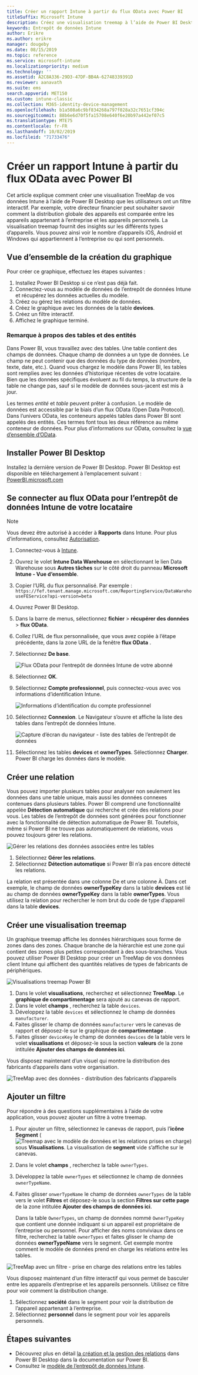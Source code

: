 ```yaml
---
title: Créer un rapport Intune à partir du flux OData avec Power BI
titleSuffix: Microsoft Intune
description: Créez une visualisation treemap à l’aide de Power BI Desktop avec un filtre interactif à partir de l’API d’entrepôt de données Intune.
keywords: Entrepôt de données Intune
author: Erikre
ms.author: erikre
manager: dougeby
ms.date: 08/15/2019
ms.topic: reference
ms.service: microsoft-intune
ms.localizationpriority: medium
ms.technology: ''
ms.assetid: A2C8A336-29D3-47DF-BB4A-62748339391D
ms.reviewer: aanavath
ms.suite: ems
search.appverid: MET150
ms.custom: intune-classic
ms.collection: M365-identity-device-management
ms.openlocfilehash: b1a508a6c9bf834268a797f028a32c7651cf394c
ms.sourcegitcommit: 88b6e6d70f5fa15708e640f6e20b97a442ef07c5
ms.translationtype: MTE75
ms.contentlocale: fr-FR
ms.lasthandoff: 10/02/2019
ms.locfileid: "71733476"
---
```

# <a name="create-an-intune-report-from-the-odata-feed-with-power-bi"></a>Créer un rapport Intune à partir du flux OData avec Power BI

Cet article explique comment créer une visualisation TreeMap de vos données Intune à l’aide de Power BI Desktop que les utilisateurs ont un filtre interactif. Par exemple, votre directeur financier peut souhaiter savoir comment la distribution globale des appareils est comparée entre les appareils appartenant à l’entreprise et les appareils personnels. La visualisation treemap fournit des insights sur les différents types d’appareils. Vous pouvez ainsi voir le nombre d’appareils iOS, Android et Windows qui appartiennent à l’entreprise ou qui sont personnels.

## <a name="overview-of-creating-the-chart"></a>Vue d’ensemble de la création du graphique

Pour créer ce graphique, effectuez les étapes suivantes :
1. Installez Power BI Desktop si ce n’est pas déjà fait.
2. Connectez-vous au modèle de données de l’entrepôt de données Intune et récupérez les données actuelles du modèle.
3. Créez ou gérez les relations du modèle de données.
4. Créez le graphique avec les données de la table **devices**.
5. Créez un filtre interactif.
6. Affichez le graphique terminé.

### <a name="a-note-about-tables-and-entities"></a>Remarque à propos des tables et des entités

Dans Power BI, vous travaillez avec des tables. Une table contient des champs de données. Chaque champ de données a un type de données. Le champ ne peut contenir que des données du type de données (nombre, texte, date, etc.). Quand vous chargez le modèle dans Power BI, les tables sont remplies avec les données d’historique récentes de votre locataire. Bien que les données spécifiques évoluent au fil du temps, la structure de la table ne change pas, sauf si le modèle de données sous-jacent est mis à jour.

Les termes *entité* et *table* peuvent prêter à confusion. Le modèle de données est accessible par le biais d’un flux OData (Open Data Protocol). Dans l’univers OData, les conteneurs appelés tables dans Power BI sont appelés des entités. Ces termes font tous les deux référence au même conteneur de données. Pour plus d’informations sur OData, consultez la [vue d’ensemble d’OData](/odata/overview).

## <a name="install-power-bi-desktop"></a>Installer Power BI Desktop

Installez la dernière version de Power BI Desktop. Power BI Desktop est disponible en téléchargement à l’emplacement suivant : [PowerBI.microsoft.com](https://powerbi.microsoft.com/desktop)

## <a name="connect-to-the-odata-feed-for-the-intune-data-warehouse-for-your-tenant"></a>Se connecter au flux OData pour l’entrepôt de données Intune de votre locataire

> [!Note]  
> Vous devez être autorisé à accéder à **Rapports** dans Intune. Pour plus d’informations, consultez [Autorisation](../reports-api-url.md).

1. Connectez-vous à [Intune](https://go.microsoft.com/fwlink/?linkid=2090973).
2. Ouvrez le volet **Intune Data Warehouse** en sélectionnant le lien Data Warehouse sous **Autres tâches** sur le côté droit du panneau **Microsoft Intune - Vue d’ensemble**.
3. Copier l’URL du flux personnalisé. Par exemple : `https://fef.tenant.manage.microsoft.com/ReportingService/DataWarehouseFEService?api-version=beta`
4. Ouvrez Power BI Desktop.
5. Dans la barre de menus, sélectionnez **fichier** > **récupérer des données** > **flux OData**.
6. Collez l’URL de flux personnalisée, que vous avez copiée à l’étape précédente, dans la zone URL de la fenêtre **flux OData** .
7. Sélectionnez **De base**.

    ![Flux OData pour l’entrepôt de données Intune de votre abonné](./media/reports-proc-create-with-odata/reports-create-01-odatafeed.png)

8. Sélectionnez **OK**.
9. Sélectionnez **Compte professionnel**, puis connectez-vous avec vos informations d’identification Intune.

    ![Informations d’identification du compte professionnel](./media/reports-proc-create-with-odata/reports-create-02-org-account.png)

10. Sélectionnez **Connexion**. Le Navigateur s’ouvre et affiche la liste des tables dans l’entrepôt de données Intune.

    ![Capture d’écran du navigateur - liste des tables de l’entrepôt de données](./media/reports-proc-create-with-odata/reports-create-02-loadentities.png)

11. Sélectionnez les tables **devices** et **ownerTypes**.  Sélectionnez **Charger**. Power BI charge les données dans le modèle.

## <a name="create-a-relationship"></a>Créer une relation

Vous pouvez importer plusieurs tables pour analyser non seulement les données dans une table unique, mais aussi les données connexes contenues dans plusieurs tables. Power BI comprend une fonctionnalité appelée **Détection automatique** qui recherche et crée des relations pour vous. Les tables de l’entrepôt de données sont générées pour fonctionner avec la fonctionnalité de détection automatique de Power BI. Toutefois, même si Power BI ne trouve pas automatiquement de relations, vous pouvez toujours gérer les relations.

![Gérer les relations des données associées entre les tables](./media/reports-proc-create-with-odata/reports-create-03-managerelationships.png)

1. Sélectionnez **Gérer les relations**.
2. Sélectionnez **Détection automatique** si Power BI n’a pas encore détecté les relations.

La relation est présentée dans une colonne De et une colonne À. Dans cet exemple, le champ de données **ownerTypeKey** dans la table **devices** est lié au champ de données **ownerTypeKey** dans la table **ownerTypes**. Vous utilisez la relation pour rechercher le nom brut du code de type d’appareil dans la table **devices**.

## <a name="create-a-treemap-visualization"></a>Créer une visualisation treemap

Un graphique treemap affiche les données hiérarchiques sous forme de zones dans des zones. Chaque branche de la hiérarchie est une zone qui contient des zones plus petites correspondant à des sous-branches. Vous pouvez utiliser Power BI Desktop pour créer un TreeMap de vos données client Intune qui affichent des quantités relatives de types de fabricants de périphériques.

![Visualisations treemap Power BI](./media/reports-proc-create-with-odata/reports-create-03-treemap.png)

1. Dans le volet **visualisations**, recherchez et sélectionnez **TreeMap**. Le **graphique de compartimentage** sera ajouté au canevas de rapport.
2. Dans le volet **champs** , recherchez la table `devices`.
3. Développez la table `devices` et sélectionnez le champ de données `manufacturer`.
4. Faites glisser le champ de données `manufacturer` vers le canevas de rapport et déposez-le sur le graphique de **compartimentage** .
5. Faites glisser `deviceKey` le champ de données `devices` de la table vers le volet **visualisations** et déposez-le sous la section **valeurs** de la zone intitulée **Ajouter des champs de données ici**.  

Vous disposez maintenant d’un visuel qui montre la distribution des fabricants d’appareils dans votre organisation.

![TreeMap avec des données - distribution des fabricants d’appareils](./media/reports-proc-create-with-odata/reports-create-06-treemapwdata.png)

## <a name="add-a-filter"></a>Ajouter un filtre

Pour répondre à des questions supplémentaires à l’aide de votre application, vous pouvez ajouter un filtre à votre treemap.

1. Pour ajouter un filtre, sélectionnez le canevas de rapport, puis l’**icône Segment** (![Treemap avec le modèle de données et les relations prises en charge](./media/reports-proc-create-with-odata/reports-create-slicer.png)) sous **Visualisations**. La visualisation de **segment** vide s’affiche sur le canevas.
2. Dans le volet **champs** , recherchez la table `ownerTypes`.
3. Développez la table `ownerTypes` et sélectionnez le champ de données `ownerTypeName`.
4. Faites glisser `onwerTypeName` le champ de données `ownerTypes` de la table vers le volet **Filtres** et déposez-le sous la section **Filtres sur cette page** de la zone intitulée **Ajouter des champs de données ici**.  

   Dans la table `OwnerTypes`, un champ de données nommé `OwnerTypeKey` que contient une donnée indiquant si un appareil est propriétaire de l’entreprise ou personnel. Pour afficher des noms conviviaux dans ce filtre, recherchez la table `ownerTypes` et faites glisser le champ de données **ownerTypeName** vers le segment. Cet exemple montre comment le modèle de données prend en charge les relations entre les tables.

![TreeMap avec un filtre - prise en charge des relations entre les tables](./media/reports-proc-create-with-odata/reports-create-08_ownertype.png)

Vous disposez maintenant d’un filtre interactif qui vous permet de basculer entre les appareils d’entreprise et les appareils personnels. Utilisez ce filtre pour voir comment la distribution change.

1. Sélectionnez **société** dans le segment pour voir la distribution de l’appareil appartenant à l’entreprise.
2. Sélectionnez **personnel** dans le segment pour voir les appareils personnels.

## <a name="next-steps"></a>Étapes suivantes

- Découvrez plus en détail [la création et la gestion des relations](https://powerbi.microsoft.com/documentation/powerbi-desktop-create-and-manage-relationships/) dans Power BI Desktop dans la documentation sur Power BI.
- Consultez le [modèle de l’entrepôt de données Intune](reports-ref-data-model.md).
